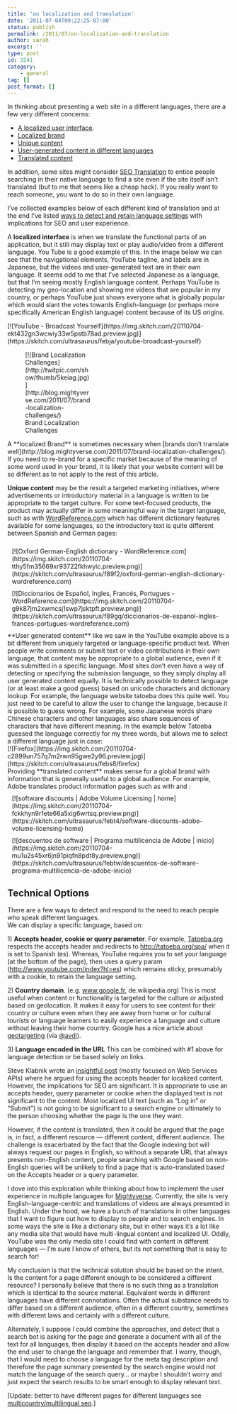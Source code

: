 ```yaml
---
title: 'on localization and translation'
date: '2011-07-04T09:22:25-07:00'
status: publish
permalink: /2011/07/on-localization-and-translation
author: sarah
excerpt: ''
type: post
id: 3241
category:
    - general
tag: []
post_format: []
---
```

In thinking about presenting a web site in a different languages, there are a few very different concerns:

- [A localized user interface](#localized).
- [Localized brand](#brand)
- [Unique content](#unique)
- [User-generated content in different languages](#ugen)
- [Translated content](#translation)

In addition, some sites might consider [SEO Translation](http://www.seo-translator.com/the-difference-between-localization-and-seo-translation/) to entice people searching in their native language to find a site even if the site itself isn’t translated (but to me that seems like a cheap hack). If you really want to reach someone, you want to do so in their own language.

I’ve collected examples below of each different kind of translation and at the end I’ve listed [ways to detect and retain language settings](#options) with implications for SEO and user experience.

A <a name="localized">**localized interface**</a> is when we translate the functional parts of an application, but it still may display text or play audio/video from a different language. You Tube is a good example of this. In the image below we can see that the navigational elements, YouTube tagline, and labels are in Japanese, but the videos and user-generated text are in their own language. It seems odd to me that I’ve selected Japanese as a language, but that I’m seeing mostly English language content. Perhaps YouTube is detecting my geo-location and showing me videos that are popular in my country, or perhaps YouTube just shows everyone what is globally popular which would slant the votes towards English-language (or perhaps more specifically American English language) content because of its US origins.

<div class="thumbnail">[![YouTube - Broadcast Yourself](https://img.skitch.com/20110704-ekt432gn3wcwiy33w5pstb78ad.preview.jpg)](https://skitch.com/ultrasaurus/febja/youtube-broadcast-yourself)</div><figure class="wp-caption thumbnail alignright" style="width: 150px;">[![Brand Localization Challenges](http://twitpic.com/show/thumb/5keiag.jpg)](http://blog.mightyverse.com/2011/07/brand-localization-challenges/) <figcaption class="wp-caption-text">Brand Localization Challenges</figcaption></figure>A <a name="brand">**localized Brand**</a> is sometimes necessary when [brands don’t translate well](http://blog.mightyverse.com/2011/07/brand-localization-challenges/). If you need to re-brand for a specific market because of the meaning of some word used in your brand, it is likely that your website content will be so different as to not apply to the rest of this article.  
  
<a name="unique">**Unique content**</a> may be the result a targeted marketing initiatives, where advertisements or introductory material in a language is written to be appropriate to the target culture. For some text-focused products, the product may actually differ in some meaningful way in the target language, such as with [WordReference.com](http://www.wordreference.com/) which has different dictionary features available for some languages, so the introductory text is quite different between Spanish and German pages:

<div class="thumbnail" style="float:left;margin:10px">[![Oxford German-English dictionary - WordReference.com](https://img.skitch.com/20110704-tthy5fm35669xr93722fkhwyic.preview.png)](https://skitch.com/ultrasaurus/f89f2/oxford-german-english-dictionary-wordreference.com)</div><div class="thumbnail" style="margin:10px">[![Diccionarios de Español, Ingles, Francés, Portugues - WordReference.com](https://img.skitch.com/20110704-g9k87jm2xwmcsj1swp7jsktpft.preview.png)](https://skitch.com/ultrasaurus/f89gq/diccionarios-de-espanol-ingles-frances-portugues-wordreference.com)</div>   
<a name="ugen">**User generated content**</a> like we saw in the YouTube example above is a bit different from uniquely targeted or language-specific product text. When people write comments or submit text or video contributions in their own language, that content may be appropriate to a global audience, even if it was submitted in a specific language. Most sites don’t even have a way of detecting or specifying the submission language, so they simply display all user generated content equally. It is technically possible to detect language (or at least make a good guess) based on unicode characters and dictionary lookup. For example, the language website tatoeba does this quite well. You just need to be careful to allow the user to change the language, because it is possible to guess wrong. For example, some Japanese words share Chinese characters and other languages also share sequences of characters that have different meaning. In the example below Tatoeba guessed the language correctly for my three words, but allows me to select a different language just in case:

<div class="thumbnail">[![Firefox](https://img.skitch.com/20110704-c2899un757q7m2rwn95gwe2y96.preview.jpg)](https://skitch.com/ultrasaurus/febs8/firefox)</div>Providing <a name="translation">**translated content**</a> makes sense for a global brand with information that is generally useful to a global audience. For example, Adobe translates product information pages such as with <http://www.adobe.com/aboutadobe/volumelicensing/> and <http://www.adobe.com/la/aboutadobe/volumelicensing/> :

<div class="thumbnail" style="float:left;margin:10px">[![software discounts | Adobe Volume Licensing | home](https://img.skitch.com/20110704-fckkhyn9r1ete66a5xig6wrtsq.preview.png)](https://skitch.com/ultrasaurus/febt4/software-discounts-adobe-volume-licensing-home)</div><div class="thumbnail" style="margin:10px">[![descuentos de software | Programa multilicencia de Adobe | inicio](https://img.skitch.com/20110704-mu1u2s45xr6jn91piqfn8pdt8y.preview.png)](https://skitch.com/ultrasaurus/febtw/descuentos-de-software-programa-multilicencia-de-adobe-inicio)</div><a name="options"></a>

Technical Options
-----------------

There are a few ways to detect and respond to the need to reach people who speak different languages.  
We can display a specific language, based on:

1\) **Accepts header, cookie or query parameter**. For example, [Tatoeba.org](http://tatoeba.org/) respects the accepts header and redirects to <http://tatoeba.org/spa/> when it is set to Spanish (es). Whereas, YouTube requires you to set your language (at the bottom of the page), then uses a query param (<http://www.youtube.com/index?hl=es>) which remains sticky, presumably with a cookie, to retain the language setting.

2\) **Country domain**. (e.g. www.google.fr, de.wikipedia.org) This is most useful when content or functionality is targeted for the culture or adjusted based on geolocation. It makes it easy for users to see content for their country or culture even when they are away from home or for cultural tourists or language learners to easily experience a language and culture without leaving their home country. Google has a nice article about [geotargeting](http://googlewebmastercentral.blogspot.com/2010/03/working-with-multi-regional-websites.html) (via [@avdi](http://googlewebmastercentral.blogspot.com/2010/03/working-with-multi-regional-websites.html)).

3\) **Language encoded in the URL** This can be combined with #1 above for language detection or be based solely on links.

Steve Klabnik wrote an [insightful post](http://blog.steveklabnik.com/2011/07/03/nobody-understands-rest-or-http.html) (mostly focused on Web Services APIs) where he argued for using the accepts header for localized content. However, the implications for SEO are significant. It is appropriate to use an accepts header, query parameter or cookie when the displayed text is not significant to the content. Most localized UI text (such as “Log in” or “Submit”) is not going to be significant to a search engine or ultimately to the person choosing whether the page is the one they want.

However, if the content is translated, then it could be argued that the page is, in fact, a different resource — different content, different audience. The challenge is exacerbated by the fact that the Google indexing bot will always request our pages in English, so without a separate URL that always presents non-English content, people searching with Google based on non-English queries will be unlikely to find a page that is auto-translated based on the Accepts header or a query parameter.

I dove into this exploration while thinking about how to implement the user experience in multiple languages for [Mightyverse](https://www.mightyverse.com). Currently, the site is very English-language-centric and translations of videos are always presented in English. Under the hood, we have a bunch of translations in other languages that I want to figure out how to display to people and to search engines. In some ways the site is like a dictionary site, but in other ways it’s a lot like any media site that would have multi-lingual content and localized UI. Oddly, YouTube was the only media site I could find with content in different languages — I’m sure I know of others, but its not something that is easy to search for!

My conclusion is that the technical solution should be based on the intent. Is the content for a page different enough to be considered a different resource? I personally believe that there is no such thing as a translation which is identical to the source material. Equivalent words in different languages have different connotations. Often the actual substance needs to differ based on a different audience, often in a different country, sometimes with different laws and certainly with a different culture.

Alternately, I suppose I could combine the approaches, and detect that a search bot is asking for the page and generate a document with all of the text for all languages, then display it based on the accepts header and allow the end user to change the language and remember that. I worry, though, that I would need to choose a language for the meta tag description and therefore the page summary presented by the search engine would not match the language of the search query… or maybe I shouldn’t worry and just expect the search results to be smart enough to display relevant text.

\[Update: better to have different pages for different languages see [multicountry/multilingual seo](https://www.ultrasaurus.com/sarahblog/2011/07/multicountrymultilingual-seo/).\]
